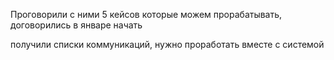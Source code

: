 Проговорили с ними 5 кейсов которые можем прорабатывать, договорились в январе начать

получили списки коммуникаций, нужно проработать вместе с системой